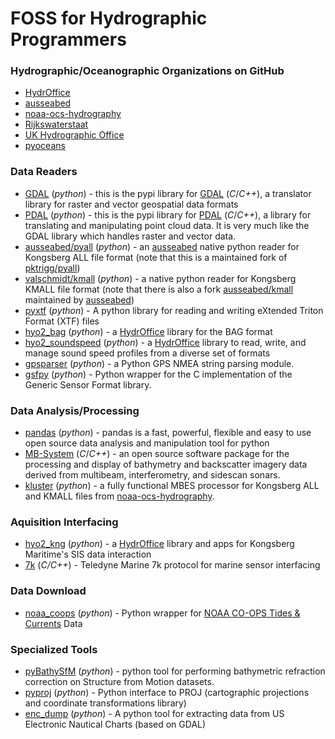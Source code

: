 # FOSS for Hydrographic Programmers

### Hydrographic/Oceanographic Organizations on GitHub

* [HydrOffice][1]
* [ausseabed][2]
* [noaa-ocs-hydrography][3]
* [Rijkswaterstaat][4]
* [UK Hydrographic Office][5]
* [pyoceans][6]

### Data Readers

* [GDAL](https://pypi.org/project/GDAL/) (_python_) - this is the pypi library for [GDAL](https://github.com/OSGeo/gdal) (_C_/_C++_), a translator library for raster and vector geospatial data formats
* [PDAL](https://pypi.org/project/PDAL/) (_python_) - this is the pypi library for [PDAL](https://pdal.io/)  (_C_/_C++_), a library for translating and manipulating point cloud data. It is very much like the GDAL library which handles raster and vector data.
* [ausseabed/pyall](https://github.com/ausseabed/pyall) (_python_) - an [ausseabed][2] native python reader for Kongsberg ALL file format (note that this is a maintained fork of [pktrigg/pyall](https://github.com/pktrigg/pyall))
* [valschmidt/kmall](https://github.com/valschmidt/kmall) (_python_) - a native python reader for Kongsberg KMALL file format (note that there is also a fork [ausseabed/kmall](https://github.com/ausseabed/kmall) maintained by [ausseabed][2])
* [pyxtf](https://github.com/oysstu/pyxtf) (_python_) - A python library for reading and writing eXtended Triton Format (XTF) files
* [hyo2_bag](https://github.com/hydroffice/hyo2_bag) (_python_) - a [HydrOffice][1] library for the BAG format
* [hyo2_soundspeed](https://github.com/hydroffice/hyo2_soundspeed) (_python_) - a [HydrOffice][1] library to read, write, and manage sound speed profiles from a diverse set of formats
* [gpsparser](https://github.com/valschmidt/gpsparser) (_python_) - a Python GPS NMEA string parsing module.
* [gsfpy](https://github.com/UKHO/gsfpy) (_python_) - Python wrapper for the C implementation of the Generic Sensor Format library.

### Data Analysis/Processing

* [pandas](https://pandas.pydata.org/) (_python_) - pandas is a fast, powerful, flexible and easy to use open source data analysis and manipulation tool for python
* [MB-System](https://github.com/dwcaress/MB-System) (_C_/_C++_) - an open source software package for the processing and display of bathymetry and backscatter imagery data derived from multibeam, interferometry, and sidescan sonars.
* [kluster](https://github.com/noaa-ocs-hydrography/kluster) (_python_) - a fully functional MBES processor for Kongsberg ALL and KMALL files from [noaa-ocs-hydrography][3].

### Aquisition Interfacing

* [hyo2_kng](https://github.com/hydroffice/hyo2_kng) (_python_) - a [HydrOffice][1] library and apps for Kongsberg Maritime's SIS data interaction
* [7k](https://github.com/Teledyne-Marine/7k) (_C/C++_) - Teledyne Marine 7k protocol for marine sensor interfacing

### Data Download

* [noaa_coops](https://github.com/GClunies/noaa_coops) (_python_) - Python wrapper for [NOAA CO-OPS Tides & Currents](https://tidesandcurrents.noaa.gov/) Data

### Specialized Tools

* [pyBathySfM](https://github.com/geojames/pyBathySfM) (_python_) - python tool for performing bathymetric refraction correction on Structure from Motion datasets.
* [pyproj](https://github.com/pyproj4/pyproj) (_python_) - Python interface to PROJ (cartographic projections and coordinate transformations library)
* [enc_dump](https://github.com/valschmidt/enc_dump) (_python_) - A python tool for extracting data from US Electronic Nautical Charts (based on GDAL)


[1]: https://github.com/hydroffice
[2]: https://github.com/ausseabed
[3]: https://github.com/noaa-ocs-hydrography
[4]: https://github.com/Rijkswaterstaat
[5]: https://github.com/UKHO
[6]: https://github.com/pyoceans
